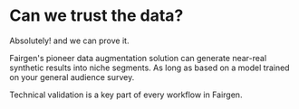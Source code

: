 # Can we trust the data?

Absolutely! and we can prove it.

Fairgen's pioneer data augmentation solution can generate near-real synthetic 
results into niche segments. As long as based on a model trained on your general
audience survey.

Technical validation is a key part of every workflow in Fairgen.
